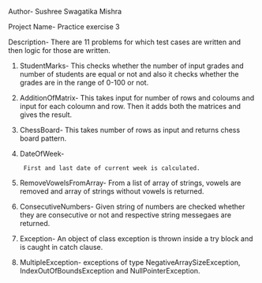 Author- Sushree Swagatika Mishra

Project Name- Practice exercise 3

Description- There are 11 problems for which test cases are written and then logic for those are written.

1. StudentMarks- 
		This checks whether the number of input grades and number of students are equal or not and also it checks whether the grades 			are in the range of 0-100 or not.

2. AdditionOfMatrix-
		This takes input for number of rows and coloums and input for each coloumn and row. Then it adds both the matrices and gives 			the result.

3. ChessBoard- 
		This takes number of rows as input and returns chess board pattern.

4. DateOfWeek-

		First and last date of current week is calculated.

5. RemoveVowelsFromArray-
		From a list of array of strings, vowels are removed and array of strings without vowels is returned.
6. ConsecutiveNumbers-
		Given string of numbers are checked whether they are consecutive or not and respective string messegaes are returned.

7. Exception-
		An object of class exception is thrown inside a try block and is caught in catch clause.
8. MultipleException- 
		exceptions​ of type NegativeArraySizeException, IndexOutOfBoundsException and NullPointerException.
